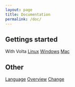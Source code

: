 ```yaml
---
layout: page
title: Documentation
permalink: /doc/
---
```

## Gettings started ##
With Volta [Linux](setup/linux.html) [Windows](setup/windows.html) [Mac](setup/mac.html)

## Other ##
[Language](volt.html) [Overview](overview.html) [Change](change.html)
